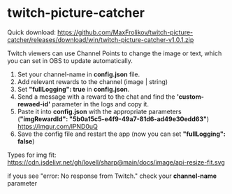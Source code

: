 # twitch-picture-catcher

Quick download: https://github.com/MaxFrolikov/twitch-picture-catcher/releases/download/win/twitch-picture-catcher-v1.0.1.zip

Twitch viewers can use Channel Points to change the image or text, which you can set in OBS to update automatically.

1. Set your channel-name in **config.json** file.
2. Add relevant rewards to the channel (image | string)
3. Set **"fullLogging": true** in **config.json**.
4. Send a message with a reward to the chat and find the **'custom-rewaed-id'** parameter in the logs and copy it.
5. Paste it into **config.json** with the appropriate parameters (**"imgRewardId": "5b0a15c5-e4f9-49a7-81d6-ad49e30edd63"**) https://imgur.com/lPND0uQ
7. Save the config file and restart the app (now you can set **"fullLogging": false**)

Types for img fit: https://cdn.jsdelivr.net/gh/lovell/sharp@main/docs/image/api-resize-fit.svg

if yous see "error: No response from Twitch." check your **channel-name** parameter 

